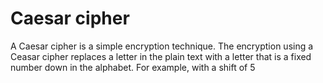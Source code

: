 # Caesar cipher
 A Caesar cipher is a simple encryption technique. The encryption using a Ceasar cipher replaces a letter in the plain text with a letter that is a fixed number down in the alphabet. For example, with a shift of 5
